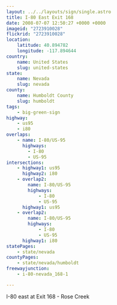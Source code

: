 ```yaml
---
layout: ../../layouts/sign/single.astro
title: I-80 East Exit 168
date: 2008-07-07 12:50:27 +0000 +0000
imageid: "2723910028"
flickrid: "2723910028"
location:
    latitude: 40.894782
    longitude: -117.894644
country:
    name: United States
    slug: united-states
state:
    name: Nevada
    slug: nevada
county:
    name: Humboldt County
    slug: humboldt
tags:
    - big-green-sign
highway:
    - us95
    - i80
overlaps:
    - name: I-80/US-95
      highways:
        - I-80
        - US-95
intersections:
    - highway1: us95
      highway2: i80
    - overlap2:
        name: I-80/US-95
        highways:
            - I-80
            - US-95
      highway1: us95
    - overlap2:
        name: I-80/US-95
        highways:
            - I-80
            - US-95
      highway1: i80
statePages:
    - state/nevada
countyPages:
    - state/nevada/humboldt
freewayjunction:
    - i-80-nevada_168-1

---
```

I-80 east at Exit 168 - Rose Creek